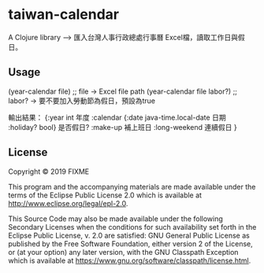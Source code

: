 # taiwan-calendar

A Clojure library --> 匯入台灣人事行政總處行事曆 Excel檔，讀取工作日與假日。

## Usage

(year-calendar file)         ;; file -> Excel file path
(year-calendar file labor?)  ;; labor? -> 要不要加入勞動節為假日，預設為true

輸出結果：
{:year int                                年度
 :calendar {:date java-time.local-date    日期
            :holiday? bool}               是否假日?
 :make-up                                 補上班日
 :long-weekend                            連續假日
}

## License

Copyright © 2019 FIXME

This program and the accompanying materials are made available under the
terms of the Eclipse Public License 2.0 which is available at
http://www.eclipse.org/legal/epl-2.0.

This Source Code may also be made available under the following Secondary
Licenses when the conditions for such availability set forth in the Eclipse
Public License, v. 2.0 are satisfied: GNU General Public License as published by
the Free Software Foundation, either version 2 of the License, or (at your
option) any later version, with the GNU Classpath Exception which is available
at https://www.gnu.org/software/classpath/license.html.
